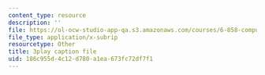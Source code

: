 ```yaml
---
content_type: resource
description: ''
file: https://ol-ocw-studio-app-qa.s3.amazonaws.com/courses/6-858-computer-systems-security-fall-2014/186c955d4c12d780a1ea673fc72df7f1_WlmKwIe9z1Q.srt
file_type: application/x-subrip
resourcetype: Other
title: 3play caption file
uid: 186c955d-4c12-d780-a1ea-673fc72df7f1
---
```

